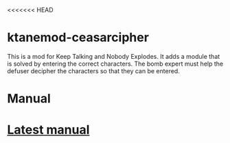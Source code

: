 <<<<<<< HEAD
# ktanemod-ceasarcipher
This is a mod for Keep Talking and Nobody Explodes. It adds a module that is solved by entering the correct characters. The bomb expert must help the defuser decipher the characters so that they can be entered.

# Manual
<a href="https://rawgit.com/LucasMateijsen/ktanemod-ceasarcipher/master/Manual/Math.html">Latest manual</a>
=======